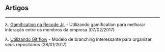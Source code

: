 ## Artigos
------

<!-- λ. [Utilizando ZSWAP](#zswap) - Recurso que melhorou de maneira considerável a performance do meu ubuntu (05/03/2017) -->

λ. [Gamification na Recode Jr.](#gamification) - Utilizando gamification para melhorar interação entre os membros da empresa (07/02/2017)

λ. [Utilizando Git flow](#gitflow) - Modelo de branching interessante para organizar seus repositórios (28/01/2017)

<!--λ. [A Arte da Recursão](#recursao) - Técnicas de implementação de funções recursivas (10/09/2015) -->
